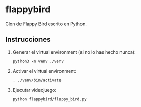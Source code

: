 # flappybird

Clon de Flappy Bird escrito en Python.

## Instrucciones

1. Generar el virtual environment (si no lo has hecho nunca):

   ```
   python3 -m venv ./venv
   ```

1. Activar el virtual environment:

   ```
   . ./venv/bin/activate
   ```

1. Ejecutar videojuego:

   ```
   python flappybird/flappy_bird.py
   ```

